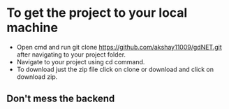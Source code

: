 # To get the project to your local machine  

* Open cmd and run git clone https://github.com/akshay11009/gdNET.git after navigating to your project folder.
* Navigate to your project using cd command.
* To download just the zip file click on clone or download and click on download zip.

## Don't mess the backend

